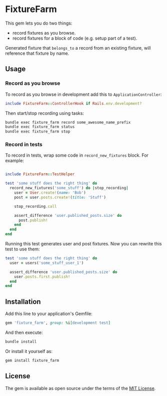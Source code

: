 # FixtureFarm

This gem lets you do two things:

- record fixtures as you browse.
- record fixtures for a block of code (e.g. setup part of a test).

Generated fixture that `belongs_to` a record from an existing fixture, will reference that fixture by name.

## Usage

### Record as you browse

To record as you browse in development add this to `ApplicationController`:

```ruby
include FixtureFarm::ControllerHook if Rails.env.development?
```

Then start/stop recording using tasks:

```bash
bundle exec fixture_farm record some_awesome_name_prefix
bundle exec fixture_farm status
bundle exec fixture_farm stop
```

### Record in tests

To record in tests, wrap some code in `record_new_fixtures` block. For example:

```ruby

include FixtureFarm::TestHelper

test 'some stuff does the right thing' do
  record_new_fixtures('some_stuff') do |stop_recording|
    user = User.create!(name: 'Bob')
    post = user.posts.create!(title: 'Stuff')

    stop_recording.call

    assert_difference 'user.published_posts.size' do
      post.publish!
    end
  end
end
```

Running this test generates user and post fixtures. Now you can rewrite this test to use them:

```ruby
test 'some stuff does the right thing' do
  user = users('some_stuff_user_1')

  assert_difference 'user.published_posts.size' do
    user.posts.first.publish!
  end
end
```

## Installation
Add this line to your application's Gemfile:

```ruby
gem 'fixture_farm', group: %i[development test]
```

And then execute:

```bash
bundle install
```

Or install it yourself as:

```bash
gem install fixture_farm
```

## License
The gem is available as open source under the terms of the [MIT License](https://opensource.org/licenses/MIT).
